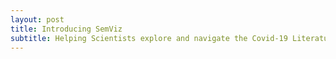 ```yaml
---
layout: post
title: Introducing SemViz
subtitle: Helping Scientists explore and navigate the Covid-19 Literature
---
```


 
